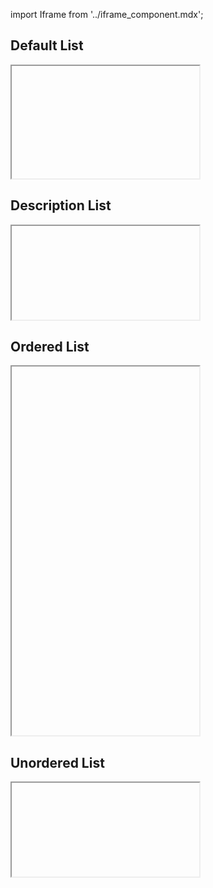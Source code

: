 import Iframe from '../iframe_component.mdx';

## Default List
<Iframe id='components-list--default' height="180"> </Iframe>

## Description List
<Iframe id='components-list-description-list--default' > </Iframe>

## Ordered List
<Iframe id='components-list-ordered-list--default&args=' height="590"> </Iframe>

## Unordered List
<Iframe id='components-list-unordered-list--default'> </Iframe>